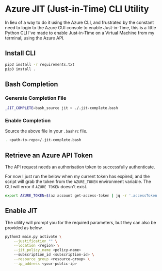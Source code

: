 # Azure JIT (Just-in-Time) CLI Utility

In lieu of a way to do it using the Azure CLI, and frustrated by the constant need to login to the Azure GUI console to enable Just-in-Time, this is a little Python CLI I've made to enable Just-in-Time on a Virtual Machine from my terminal, using the Azure API.

## Install CLI

```sh
pip3 install -r requirements.txt
pip3 install .
```

## Bash Completion

### Generate Completion File

```sh
_JIT_COMPLETE=bash_source jit > ./.jit-complete.bash
```

### Enable Completion

Source the above file in your `.bashrc` file.

```sh
. <path-to-repo>/.jit-complete.bash
```

## Retrieve an Azure API Token

The API request needs an authorisation token to successfully authenticate. 

For now I just run the below when my current token has expired, and the script will grab the token from the `AZURE_TOKEN` environment variable. The CLI will error if `AZURE_TOKEN` doesn't exist.

```sh
export AZURE_TOKEN=$(az account get-access-token | jq -r '.accessToken')
```

## Enable JIT

The utility will prompt you for the required parameters, but they can also be provided as below.

```sh
python3 main.py activate \
    --justification "" \
    --location <region> \
    --jit_policy_name <policy-name>
    --subscription_id <subscription-id> \
    --resource_group <resource-group> \
    --ip_address <your-public-ip>
```

